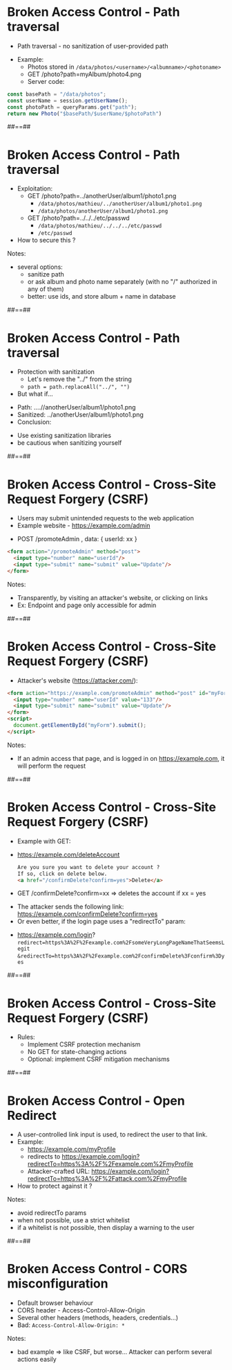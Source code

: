 # Broken Access Control - Path traversal

- Path traversal - no sanitization of user-provided path
<!-- .element: class="list-fragment" -->
- Example: 
  - Photos stored in `/data/photos/<username>/<albumname>/<photoname>`
  - GET /photo?path=myAlbum/photo4.png
  - Server code: 
<!-- .element: class="list-fragment" -->

```js [1|2|3|4]
const basePath = "/data/photos";
const userName = session.getUserName();
const photoPath = queryParams.get("path");
return new Photo("$basePath/$userName/$photoPath")
```
<!-- .element: class="fragment" -->



##==##

# Broken Access Control - Path traversal

- Exploitation:
  - GET /photo?path=../anotherUser/album1/photo1.png
    - `/data/photos/mathieu/../anotherUser/album1/photo1.png`
    - `/data/photos/anotherUser/album1/photo1.png`
  - GET /photo?path=../../../etc/passwd
    - `/data/photos/mathieu/../../../etc/passwd`
    - `/etc/passwd`
- How to secure this ?
<!-- .element: class="list-fragment" -->

Notes:
- several options: 
  - sanitize path
  - or ask album and photo name separately (with no "/" authorized in any of them)
  - better: use ids, and store album + name in database



##==##

# Broken Access Control - Path traversal

- Protection with sanitization
  - Let's remove the "../" from the string
  - `path = path.replaceAll("../", "")`
- But what if...
<!-- .element: class="list-fragment" -->
  - Path: ....//anotherUser/album1/photo1.png
  - Sanitized: ../anotherUser/album1/photo1.png
- Conclusion:
<!-- .element: class="list-fragment" -->
  - Use existing sanitization libraries
  - be cautious when sanitizing yourself
<!-- .element: class="list-fragment" -->



##==##

# Broken Access Control - Cross-Site Request Forgery (CSRF)

- Users may submit unintended requests to the web application
- Example website - https://example.com/admin
<!-- .element: class="list-fragment" -->
  - POST /promoteAdmin , data: { userId: xx }
<!-- .element: class="list-fragment" -->

```HTML [1,4|2,3]
<form action="/promoteAdmin" method="post">
  <input type="number" name="userId"/>
  <input type="submit" name="submit" value="Update"/>
</form>
```
<!-- .element: class="fragment" -->

Notes:
- Transparently, by visiting an attacker's website, or clicking on links
- Ex: Endpoint and page only accessible for admin



##==##

# Broken Access Control - Cross-Site Request Forgery (CSRF)

- Attacker's website (https://attacker.com/):

```HTML [1,4|2,3|5-7]
<form action="https://example.com/promoteAdmin" method="post" id="myForm">
  <input type="number" name="userId" value="133"/>
  <input type="submit" name="submit" value="Update"/>
</form>
<script>
  document.getElementById("myForm").submit();
</script>
```
<!-- .element: class="fragment" -->

Notes:
- If an admin access that page, and is logged in on https://example.com, it will perform the request



##==##

# Broken Access Control - Cross-Site Request Forgery (CSRF)

- Example with GET:
<!-- .element: class="list-fragment" -->
  - https://example.com/deleteAccount

    ```HTML
    Are you sure you want to delete your account ?
    If so, click on delete below.
    <a href="/confirmDelete?confirm=yes">Delete</a>
    ```
    <!-- .element: class="fragment" -->

  - GET /confirmDelete?confirm=xx => deletes the account if xx = yes
<!-- .element: class="list-fragment" -->
- The attacker sends the following link: https://example.com/confirmDelete?confirm=yes
- Or even better, if the login page uses a "redirectTo" param:
<!-- .element: class="list-fragment" -->
  - https://example.com/login?
    `redirect=https%3A%2F%2Fexample.com%2FsomeVeryLongPageNameThatSeemsLegit`
    `&redirectTo=https%3A%2F%2Fexample.com%2FconfirmDelete%3Fconfirm%3Dyes`
<!-- .element: class="list-fragment" -->



##==##

# Broken Access Control - Cross-Site Request Forgery (CSRF)

- Rules:
  - Implement CSRF protection mechanism
  - No GET for state-changing actions
  - Optional: implement CSRF mitigation mechanisms
<!-- .element: class="list-fragment" -->



##==##

# Broken Access Control - Open Redirect

- A user-controlled link input is used, to redirect the user to that link.
- Example:
  - https://example.com/myProfile
  - redirects to https://example.com/login?redirectTo=https%3A%2F%2Fexample.com%2FmyProfile
  - Attacker-crafted URL: https://example.com/login?redirectTo=https%3A%2F%2Fattack.com%2FmyProfile
- How to protect against it ?
<!-- .element: class="list-fragment" -->

Notes:
- avoid redirectTo params
- when not possible, use a strict whitelist
- if a whitelist is not possible, then display a warning to the user



##==##

# Broken Access Control - CORS misconfiguration

- Default browser behaviour
- CORS header - Access-Control-Allow-Origin
- Several other headers (methods, headers, credentials...)
- Bad: `Access-Control-Allow-Origin: *`
<!-- .element: class="list-fragment" -->

Notes:
- bad example => like CSRF, but worse... Attacker can perform several actions easily
